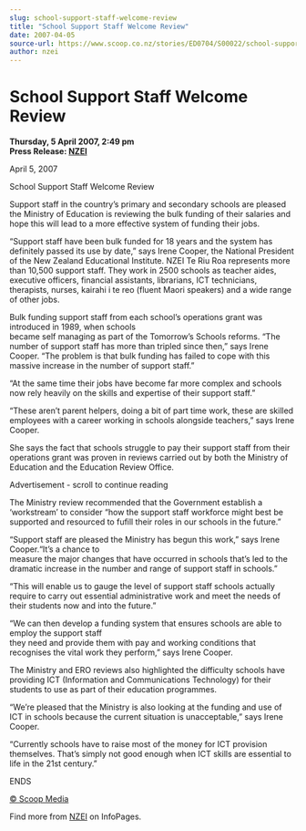 ```yaml
---
slug: school-support-staff-welcome-review
title: "School Support Staff Welcome Review"
date: 2007-04-05
source-url: https://www.scoop.co.nz/stories/ED0704/S00022/school-support-staff-welcome-review.htm
author: nzei
---
```

School Support Staff Welcome Review
===================================

**Thursday, 5 April 2007, 2:49 pm**  
**Press Release: [NZEI](https://info.scoop.co.nz/NZEI)**

April 5, 2007

School Support Staff Welcome Review

Support staff in the country’s primary and secondary schools are pleased the Ministry of Education is reviewing the bulk funding of their salaries and hope this will lead to a more effective system of funding their jobs.

“Support staff have been bulk funded for 18 years and the system has definitely passed its use by date,” says Irene Cooper, the National President of the New Zealand Educational Institute. NZEI Te Riu Roa represents more than 10,500 support staff. They work in 2500 schools as teacher aides, executive officers, financial assistants, librarians, ICT technicians, therapists, nurses, kairahi i te reo (fluent Maori speakers) and a wide range of other jobs.

Bulk funding support staff from each school’s operations grant was introduced in 1989, when schools  
became self managing as part of the Tomorrow’s Schools reforms. “The number of support staff has more than tripled since then,” says Irene Cooper. “The problem is that bulk funding has failed to cope with this massive increase in the number of support staff.”

“At the same time their jobs have become far more complex and schools now rely heavily on the skills and expertise of their support staff.”

“These aren’t parent helpers, doing a bit of part time work, these are skilled employees with a career working in schools alongside teachers,” says Irene Cooper.

She says the fact that schools struggle to pay their support staff from their operations grant was proven in reviews carried out by both the Ministry of Education and the Education Review Office.

Advertisement - scroll to continue reading





The Ministry review recommended that the Government establish a ‘workstream’ to consider “how the support staff workforce might best be supported and resourced to fufill their roles in our schools in the future.”

“Support staff are pleased the Ministry has begun this work,” says Irene Cooper.“It’s a chance to  
measure the major changes that have occurred in schools that’s led to the dramatic increase in the number and range of support staff in schools.”

“This will enable us to gauge the level of support staff schools actually require to carry out essential administrative work and meet the needs of their students now and into the future.”

“We can then develop a funding system that ensures schools are able to employ the support staff  
they need and provide them with pay and working conditions that recognises the vital work they perform,” says Irene Cooper.

The Ministry and ERO reviews also highlighted the difficulty schools have providing ICT (Information and Communications Technology) for their students to use as part of their education programmes.

“We’re pleased that the Ministry is also looking at the funding and use of ICT in schools because the current situation is unacceptable,” says Irene Cooper.

“Currently schools have to raise most of the money for ICT provision themselves. That’s simply not good enough when ICT skills are essential to life in the 21st century.”

ENDS

[© Scoop Media](http://www.scoop.co.nz/about/terms.html)

Find more from [NZEI](https://info.scoop.co.nz/NZEI) on InfoPages.